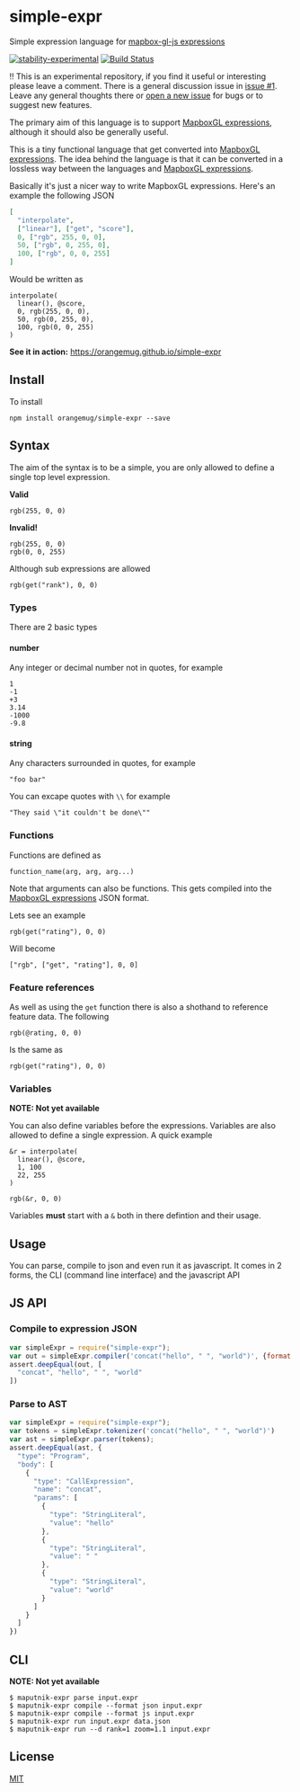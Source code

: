 # simple-expr
Simple expression language for [mapbox-gl-js expressions][mapbox-gl-expressions]

[![stability-experimental](https://img.shields.io/badge/stability-experimental-orange.svg)][stability]
[![Build Status](https://circleci.com/gh/orangemug/simple-expr.png?style=shield)][circleci]

[stability]:   https://github.com/orangemug/stability-badges#experimental
[circleci]:    https://circleci.com/gh/orangemug/simple-expr

‼️ This is an experimental repository, if you find it useful or interesting please leave a comment. There is a general discussion issue in [issue #1](https://github.com/orangemug/simple-expr/issues/1). Leave any general thoughts there or [open a new issue](https://github.com/orangemug/simple-expr/issues/new) for bugs or to suggest new features.



The primary aim of this language is to support [MapboxGL expressions][mapbox-gl-expressions], although it should also be generally useful.

This is a tiny functional language that get converted into [MapboxGL expressions][mapbox-gl-expressions]. The idea behind the language is that it can be converted in a lossless way between the languages and [MapboxGL expressions][mapbox-gl-expressions].


Basically it's just a nicer way to write MapboxGL expressions. Here's an example the following JSON

```json
[
  "interpolate",
  ["linear"], ["get", "score"],
  0, ["rgb", 255, 0, 0],
  50, ["rgb", 0, 255, 0],
  100, ["rgb", 0, 0, 255]
]
```

Would be written as

```
interpolate(
  linear(), @score,
  0, rgb(255, 0, 0),
  50, rgb(0, 255, 0),
  100, rgb(0, 0, 255)
)
```

**See it in action:** <https://orangemug.github.io/simple-expr>


## Install
To install

```
npm install orangemug/simple-expr --save
```


## Syntax
The aim of the syntax is to be a simple, you are only allowed to define a single top level expression.

**Valid**
```
rgb(255, 0, 0)
```

**Invalid!**
```
rgb(255, 0, 0)
rgb(0, 0, 255)
```

Although sub expressions are allowed

```
rgb(get("rank"), 0, 0)
```


### Types
There are 2 basic types


#### number
Any integer or decimal number not in quotes, for example

```
1
-1
+3
3.14
-1000
-9.8
```


#### string
Any characters surrounded in quotes, for example

```
"foo bar"
```

You can excape quotes with `\\` for example

```
"They said \"it couldn't be done\""
```


### Functions
Functions are defined as

```
function_name(arg, arg, arg...)
```

Note that arguments can also be functions. This gets compiled into the [MapboxGL expressions][mapbox-gl-expressions] JSON format.

Lets see an example

```
rgb(get("rating"), 0, 0)
```

Will become

```
["rgb", ["get", "rating"], 0, 0]
```


### Feature references
As well as using the `get` function there is also a shothand to reference feature data. The following

```
rgb(@rating, 0, 0)
```

Is the same as

```
rgb(get("rating"), 0, 0)
```


### Variables
**NOTE: Not yet available**

You can also define variables before the expressions. Variables are also allowed to define a single expression. A quick example

```
&r = interpolate(
  linear(), @score,
  1, 100
  22, 255
)

rgb(&r, 0, 0)
```

Variables **must** start with a `&` both in there defintion and their usage.


## Usage
You can parse, compile to json and even run it as javascript. It comes in 2 forms, the CLI (command line interface) and the javascript API


## JS API

### Compile to expression JSON
```js
var simpleExpr = require("simple-expr");
var out = simpleExpr.compiler('concat("hello", " ", "world")', {format: "json"})
assert.deepEqual(out, [
  "concat", "hello", " ", "world"
])
```

### Parse to AST

```js
var simpleExpr = require("simple-expr");
var tokens = simpleExpr.tokenizer('concat("hello", " ", "world")')
var ast = simpleExpr.parser(tokens);
assert.deepEqual(ast, {
  "type": "Program",
  "body": [
    {
      "type": "CallExpression",
      "name": "concat",
      "params": [
        {
          "type": "StringLiteral",
          "value": "hello"
        },
        {
          "type": "StringLiteral",
          "value": " "
        },
        {
          "type": "StringLiteral",
          "value": "world"
        }
      ]
    }
  ]
})
```


## CLI
**NOTE: Not yet available**

```
$ maputnik-expr parse input.expr
$ maputnik-expr compile --format json input.expr
$ maputnik-expr compile --format js input.expr
$ maputnik-expr run input.expr data.json
$ maputnik-expr run --d rank=1 zoom=1.1 input.expr
```


## License
[MIT](LICENSE)

[mapbox-gl-expressions]: https://www.mapbox.com/mapbox-gl-js/style-spec#expressions
